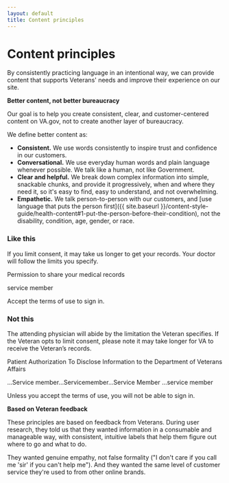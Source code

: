```yaml
---
layout: default
title: Content principles
---
```


# Content principles

By consistently practicing language in an intentional way, we can provide content that supports Veterans' needs and improve their experience on our site.  

**Better content, not better bureaucracy**

Our goal is to help you create consistent, clear, and customer-centered content on VA.gov, not to create another layer of bureaucracy.

We define better content as:

- **Consistent.** We use words consistently to inspire trust and confidence in our customers.
- **Conversational.** We use everyday human words and plain language whenever possible. We talk like a human, not like Government.  
- **Clear and helpful.** We break down complex information into simple, snackable chunks, and provide it progressively, when and where they need it, so it's easy to find, easy to understand, and not overwhelming.
- **Empathetic.** We talk person-to-person with our customers, and [use language that puts the person first]({{ site.baseurl }}/content-style-guide/health-content#1-put-the-person-before-their-condition), not the disability, condition, age, gender, or race.

<div class="do-dont">
<div class="do-dont__do">
<h3 class="do-dont__heading">Like this</h3>
<div class="do-dont__content" markdown="1">
If you limit consent, it may take us longer to get your records. Your doctor will follow the limits you specify.

Permission to share your medical records

service member

Accept the terms of use to sign in.
</div>
</div>
<div class="do-dont__dont">
<h3 class="do-dont__heading">Not this</h3>
<div class="do-dont__content" markdown="1">
The attending physician will abide by the limitation the Veteran specifies. If the Veteran opts to limit consent, please note it may take longer for VA to receive the Veteran’s records.

Patient Authorization To Disclose Information to the Department of Veterans Affairs

…Service member…Servicemember…Service Member …service member

Unless you accept the terms of use, you will not be able to sign in.
</div>
</div>
</div>



**Based on Veteran feedback**

These principles are based on feedback from Veterans. During user research, they told us that they wanted information in a consumable and manageable way, with consistent, intuitive labels that help them figure out where to go and what to do.

They wanted genuine empathy, not false formality ("I don't care if you call me 'sir' if you can't help me"). And they wanted the same level of customer service they're used to from other online brands.  
